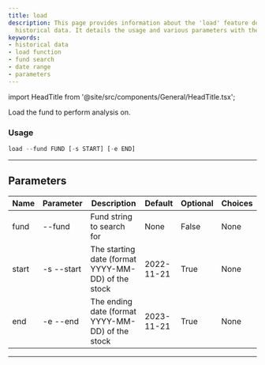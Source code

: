 ```yaml
---
title: load
description: This page provides information about the 'load' feature designed to retrieve
  historical data. It details the usage and various parameters with their functions.
keywords:
- historical data
- load function
- fund search
- date range
- parameters
---
```


import HeadTitle from '@site/src/components/General/HeadTitle.tsx';

<HeadTitle title="funds /load - Reference | OpenBB Terminal Docs" />

Load the fund to perform analysis on.

### Usage

```python wordwrap
load --fund FUND [-s START] [-e END]
```

---

## Parameters

| Name | Parameter | Description | Default | Optional | Choices |
| ---- | --------- | ----------- | ------- | -------- | ------- |
| fund | --fund | Fund string to search for | None | False | None |
| start | -s  --start | The starting date (format YYYY-MM-DD) of the stock | 2022-11-21 | True | None |
| end | -e  --end | The ending date (format YYYY-MM-DD) of the stock | 2023-11-21 | True | None |

---
